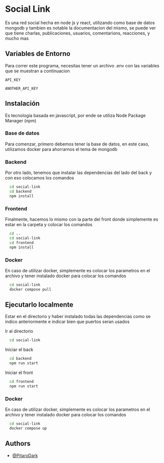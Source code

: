 
# Social Link

Es una red social hecha en node js y react, utilizando como base de datos mongodb y tambien es notable la documentacion del mismo, se puede ver que tiene charlas, publicaciones, usuarios, comentarions, reacciones, y mucho mas
## Variables de Entorno

Para correr este programa, necesitas tener un archivo .env con las variables que se muestran a continuacion

`API_KEY`

`ANOTHER_API_KEY`


## Instalación

Es tecnologia basada en javascript, por ende se utiliza Node Package Manager (npm)

### Base de datos

Para comenzar, primero debemos tener la base de datos, en este caso, utilizamos docker para ahorrarnos el tema de mongodb

### Backend

Por otro lado, tenemos que instalar las dependencias del lado del back y con eso colocamos los comandos

```bash
  cd social-link
  cd backend
  npm install
```

### Frontend

Finalmente, hacemos lo mismo con la parte del front donde simplemente es estar en la carpeta y colocar los comandos

```bash
  cd ..
  cd social-link
  cd frontend
  npm install
```

### Docker

En caso de utilizar docker, simplemente es colocar los parametros en el archivo y tener instalado docker para colocar los comandos

```bash
  cd social-link
  docker compose pull
```
## Ejecutarlo localmente

Estar en el directorio y haber instalado todas las dependencias como se indico anteriormente e indicar bien que puertos seran usados

Ir al directorio

```bash
  cd social-link
```

Iniciar el back

```bash
  cd backend
  npm run start
```

Iniciar el front

```bash
  cd frontend
  npm run start
```

### Docker

En caso de utilizar docker, simplemente es colocar los parametros en el archivo y tener instalado docker para colocar los comandos

```bash
  cd social-link
  docker compose up
```
## Authors

- [@PitaroDark](https://github.com/PitaroDark/)

